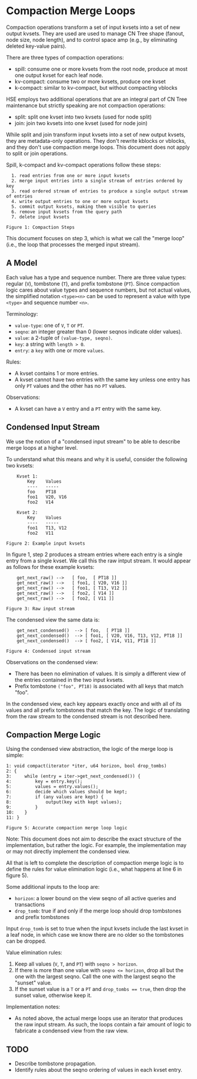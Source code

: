 # Compaction Merge Loops

Compaction operations transform a set of input kvsets into a set of new output
kvsets.  They are used are used to manage CN Tree shape (fanout, node size, node
length), and to control space amp (e.g., by eliminating deleted key-value
pairs).

There are three types of compaction operations:

- spill: consume one or more kvsets from the root node, produce at most one
  output kvset for each leaf node.
- kv-compact: consume two or more kvsets, produce one kvset
- k-compact: similar to kv-compact, but without compacting vblocks

HSE employs two additional operations that are an integral part of CN Tree
maintenance but strictly speaking are not compaction operations:

- split: split one kvset into two kvsets (used for node split)
- join: join two kvsets into one kvset (used for node join)

While split and join transform input kvsets into a set of new output kvsets,
they are metadata-only operations.  They don't rewrite kblocks or vblocks, and
they don't use compaction merge loops.  This document does not apply to split or
join operations.

Spill, k-compact and kv-compact operations follow these steps:

```
  1. read entries from one or more input kvsets
  2. merge input entries into a single stream of entries ordered by key
  3. read ordered stream of entries to produce a single output stream of entries
  4. write output entries to one or more output kvsets
  5. commit output kvsets, making them visible to queries
  6. remove input kvsets from the query path
  7. delete input kvsets

Figure 1: Compaction Steps
```

This document focuses on step 3, which is what we call the "merge loop" (i.e.,
the loop that processes the merged input stream).

## A Model

Each value has a type and sequence number. There are three value types: regular
(`V`), tombstone (`T`), and prefix tombstone (`PT`).  Since compaction logic cares
about value types and sequence numbers, but not actual values, the simplified
notation `<type><n>` can be used to represent a value with type `<type>` and
sequence number `<n>`.

Terminology:

- `value-type`: one of `V`, `T` or `PT`.
- `seqno`: an integer greater than 0 (lower seqnos indicate older values).
- `value`: a 2-tuple of `(value-type, seqno)`.
- `key`: a string with `length > 0`.
- `entry`: a `key` with one or more `values`.

Rules:

- A kvset contains 1 or more entries.
- A kvset cannot have two entries with the same key unless one entry has only
  `PT` values and the other has no `PT` values.

Observations:

- A kvset can have a `V` entry and a `PT` entry with the same key.

## Condensed Input Stream

We use the notion of a "condensed input stream" to be able to describe merge
loops at a higher level.

To understand what this means and why it is useful, consider the following two
kvsets:

```
    Kvset 1:
        Key    Values
        ----   -----
        foo    PT18
        foo1   V20, V16
        foo2   V14

    Kvset 2:
        Key    Values
        ----   -----
        foo1   T13, V12
        foo2   V11

Figure 2: Example input kvsets
```

In figure 1, step 2 produces a stream entries where each entry is a single entry
from a single kvset.  We call this the raw intput stream.  It would appear as
follows for these example kvsets:

```
    get_next_raw() -->   [ foo,  [ PT18 ]]
    get_next_raw() -->   [ foo1, [ V20, V16 ]]
    get_next_raw() -->   [ foo1, [ T13, V12 ]]
    get_next_raw() -->   [ foo2, [ V14 ]]
    get_next_raw() -->   [ foo2, [ V11 ]]

Figure 3: Raw input stream
```

The condensed view the same data is:

```
    get_next_condensed()  --> [ foo,  [ PT18 ]]
    get_next_condensed()  --> [ foo1, [ V20, V16, T13, V12, PT18 ]]
    get_next_condensed()  --> [ foo2, [ V14, V11, PT18 ]]

Figure 4: Condensed input stream
```

Observations on the condensed view:

- There has been no elimination of values.  It is simply a different view of the
  entries contained in the two input kvsets.
- Prefix tombstone `("foo", PT18)` is associated with all keys that match "foo".

In the condensed view, each key appears exactly once and with all of its values
and all prefix tombstones that match the key.  The logic of translating from the
raw stream to the condensed stream is not described here.

## Compaction Merge Logic

Using the condensed view abstraction, the logic of the merge loop is simple:

```
1: void compact(iterator *iter, u64 horizon, bool drop_tombs)
2: {
3:     while (entry = iter->get_next_condensed()) {
4:         key = entry.key();
5:         values = entry.values();
6:         decide which values should be kept;
7:         if (any values are kept) {
8:             output(key with kept values);
9:         }
10:    }
11: }

Figure 5: Accurate compaction merge loop logic
```

Note: This document does not aim to describe the exact structure of the
implementation, but rather the logic. For example, the implementation may or may
not directly implement the condensed view.

All that is left to complete the description of compaction merge logic is to
define the rules for value elimination logic (i.e., what happens at line 6 in
figure 5).

Some additional inputs to the loop are:

- `horizon`: a lower bound on the view seqno of all active queries and
  transactions
- `drop_tomb`: true if and only if the merge loop should drop tombstones and
  prefix tombstones

Input `drop_tomb` is set to true when the input kvsets include the last kvset in a
leaf node, in which case we know there are no older so the tombstones can be
dropped.

Value elimination rules:

1. Keep all values (`V`, `T`, and `PT`) with `seqno > horizon`.
1. If there is more than one value with `seqno <= horizon`, drop all but the one
   with the largest seqno.  Call the one with the largest seqno the "sunset"
   value.
1. If the sunset value is a `T` or a `PT` and `drop_tombs == true`, then drop the
   sunset value, otherwise keep it.

Implementation notes:

- As noted above, the actual merge loops use an iterator that produces the raw
  input stream.  As such, the loops contain a fair amount of logic to fabricate
  a condensed view from the raw view.

## TODO

- Describe tombstone propagation.
- Identify rules about the seqno ordering of values in each kvset entry.
